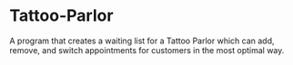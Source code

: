 # Tattoo-Parlor
A program that creates a waiting list for a Tattoo Parlor which can add, remove, and switch appointments for customers in the most optimal way.
